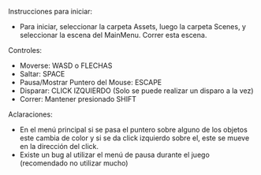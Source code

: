 Instrucciones para iniciar:
- Para iniciar, seleccionar la carpeta Assets, luego la carpeta Scenes, y seleccionar la escena del MainMenu. Correr esta escena.

Controles: 
- Moverse: WASD o FLECHAS
- Saltar: SPACE
- Pausa/Mostrar Puntero del Mouse: ESCAPE
- Disparar: CLICK IZQUIERDO (Solo se puede realizar un disparo a la vez)
- Correr: Mantener presionado SHIFT

Aclaraciones:
- En el menú principal si se pasa el puntero sobre alguno de los objetos este cambia de color y si se da click izquierdo
  sobre el, este se mueve en la dirección del click.
- Existe un bug al utilizar el menú de pausa durante el juego (recomendado no utilizar mucho)
